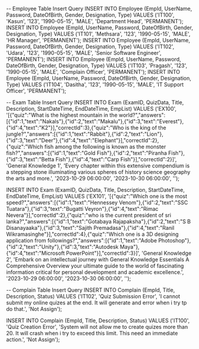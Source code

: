 -- Employee Table Insert Query
INSERT INTO Employee (EmpId, UserName, Password, DateOfBirth, Gender, Designation, Type)
VALUES ('IT100', 'Kasun', '123', '1990-05-15', 'MALE', 'Department Head', 'PERMANENT');
INSERT INTO Employee (EmpId, UserName, Password, DateOfBirth, Gender, Designation, Type)
VALUES ('IT101', 'Methsara', '123', '1990-05-15', 'MALE', 'HR Manager', 'PERMANENT');
INSERT INTO Employee (EmpId, UserName, Password, DateOfBirth, Gender, Designation, Type)
VALUES ('IT102', 'Udara', '123', '1990-05-15', 'MALE', 'Senior Software Engineer', 'PERMANENT');
INSERT INTO Employee (EmpId, UserName, Password, DateOfBirth, Gender, Designation, Type)
VALUES ('IT103', 'Pragash', '123', '1990-05-15', 'MALE', 'Complain Officer', 'PERMANENT');
INSERT INTO Employee (EmpId, UserName, Password, DateOfBirth, Gender, Designation, Type)
VALUES ('IT104', 'Dasitha', '123', '1990-05-15', 'MALE', 'IT Support Officer', 'PERMANENT');

-- Exam Table Insert Query
INSERT INTO Exam (ExamID, QuizData, Title, Description, StartDateTime, EndDateTime, EmpList)
VALUES ('EX100', '[{"quiz":"What is the highest mountain in the world?","answers":[{"id":1,"text":"Nakals"},{"id":2,"text":"Makalu"},{"id":3,"text":"Everest"},{"id":4,"text":"K2"}],"correctId":3},{"quiz":"Who is the king of the jungle?","answers":[{"id":1,"text":"Rabbit"},{"id":2,"text":"Lion"},{"id":3,"text":"Deer"},{"id":4,"text":"Elephant"}],"correctId":2},{"quiz":"Which fish among the following is known as the monster fish?","answers":[{"id":1,"text":"Gold Fish"},{"id":2,"text":"Piranha Fish"},{"id":3,"text":"Betta Fish"},{"id":4,"text":"Carp Fish"}],"correctId":2}]', 'General Knowledge 1', 'Every chapter within this extensive compendium is a stepping stone illuminating various spheres of history science geography the arts and more.', '2023-10-29 06:00:00', '2023-10-30 06:00:00', '');

INSERT INTO Exam (ExamID, QuizData, Title, Description, StartDateTime, EndDateTime, EmpList)
VALUES ('EX101', '[{"quiz":"Which one is the most speed?","answers":[{"id":1,"text":"Hennessey Venom"},{"id":2,"text":"SSC Tuatara"},{"id":3,"text":"Bugatti Veyron"},{"id":4,"text":"Rimac Nevera"}],"correctId":2},{"quiz":"who is the current president of sri lanka?","answers":[{"id":1,"text":"Gotabaya Rajapaksha"},{"id":2,"text":"S B Disanayaaka"},{"id":3,"text":"Sajith Premadasa"},{"id":4,"text":"Ranil Wikramasinghe"}],"correctId":4},{"quiz":"Which one is a 3D designing application from followings?","answers":[{"id":1,"text":"Adobe Photoshop"},{"id":2,"text":"Unity"},{"id":3,"text":"Autodesk Maya"},{"id":4,"text":"Microsoft PowerPoint"}],"correctId":3}]', 'General Knowledge 2', 'Embark on an intellectual journey with General Knowledge Essentials A Comprehensive Overview your ultimate guide to the world of fascinating information critical for personal development and academic excellence.', '2023-10-29 06:00:00', '2023-10-30 06:00:00', '');

-- Complain Table Insert Query
INSERT INTO Complain (EmpId, Title, Description, Status)
VALUES ('IT102', 'Quiz Submission Error', 'I cannot submit my online quizes at the end. It will generate and error when i try tp do that.', 'Not Assign');

INSERT INTO Complain (EmpId, Title, Description, Status)
VALUES ('IT100', 'Quiz Creation Error', 'System will not allow me to create quizes more than 20. It will crash when i try to exceed this limit. This need an immediate action.', 'Not Assign');

